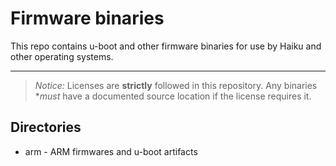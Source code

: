 Firmware binaries
===================

This repo contains u-boot and other firmware binaries for use
by Haiku and other operating systems.

----------

> *Notice:* Licenses are **strictly** followed in this repository. Any binaries **must* have a documented source location if the license requires it.

Directories
-------------

* arm - ARM firmwares and u-boot artifacts
